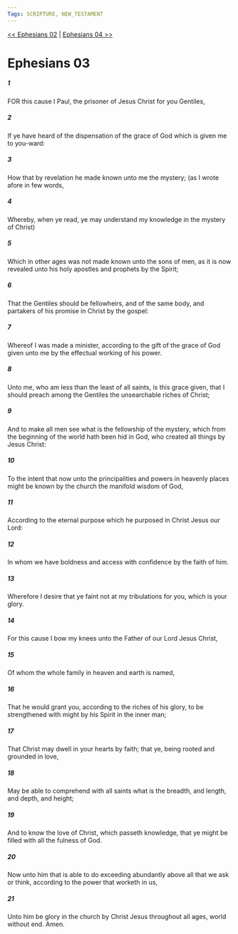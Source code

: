 ```yaml
---
Tags: SCRIPTURE, NEW_TESTAMENT
---
```


[<< Ephesians 02](NEW_TESTAMENT/10_Ephesians/Ephesians_02.md) | [Ephesians 04 >>](NEW_TESTAMENT/10_Ephesians/Ephesians_04.md)

# Ephesians 03

##### 1

FOR this cause I Paul, the prisoner of Jesus Christ for you Gentiles,

##### 2

If ye have heard of the dispensation of the grace of God which is given me to you-ward:

##### 3

How that by revelation he made known unto me the mystery; (as I wrote afore in few words,

##### 4

Whereby, when ye read, ye may understand my knowledge in the mystery of Christ)

##### 5

Which in other ages was not made known unto the sons of men, as it is now revealed unto his holy apostles and prophets by the Spirit;

##### 6

That the Gentiles should be fellowheirs, and of the same body, and partakers of his promise in Christ by the gospel:

##### 7

Whereof I was made a minister, according to the gift of the grace of God given unto me by the effectual working of his power.

##### 8

Unto me, who am less than the least of all saints, is this grace given, that I should preach among the Gentiles the unsearchable riches of Christ;

##### 9

And to make all men see what is the fellowship of the mystery, which from the beginning of the world hath been hid in God, who created all things by Jesus Christ:

##### 10

To the intent that now unto the principalities and powers in heavenly places might be known by the church the manifold wisdom of God,

##### 11

According to the eternal purpose which he purposed in Christ Jesus our Lord:

##### 12

In whom we have boldness and access with confidence by the faith of him.

##### 13

Wherefore I desire that ye faint not at my tribulations for you, which is your glory.

##### 14

For this cause I bow my knees unto the Father of our Lord Jesus Christ,

##### 15

Of whom the whole family in heaven and earth is named,

##### 16

That he would grant you, according to the riches of his glory, to be strengthened with might by his Spirit in the inner man;

##### 17

That Christ may dwell in your hearts by faith; that ye, being rooted and grounded in love,

##### 18

May be able to comprehend with all saints what is the breadth, and length, and depth, and height;

##### 19

And to know the love of Christ, which passeth knowledge, that ye might be filled with all the fulness of God.

##### 20

Now unto him that is able to do exceeding abundantly above all that we ask or think, according to the power that worketh in us,

##### 21

Unto him be glory in the church by Christ Jesus throughout all ages, world without end. Amen.
